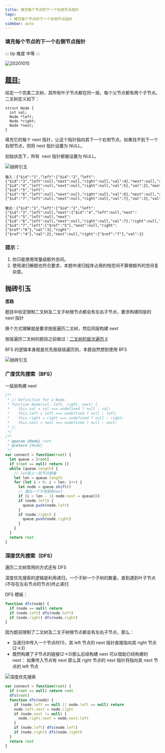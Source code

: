 ```yaml
---
title: 填充每个节点的下一个右侧节点指针
tags:
  - 填充每个节点的下一个右侧节点指针
sidebar: auto
---
```


### 填充每个节点的下一个右侧节点指针

::: tip 难度
中等
:::

![20201015](http://qiniu.gaowenju.com/leecode/banner/20201015.jpg)

## [题目:](https://leetcode-cn.com/problems/populating-next-right-pointers-in-each-node/)

给定一个完美二叉树，其所有叶子节点都在同一层，每个父节点都有两个子节点。二叉树定义如下：

```
struct Node {
  int val;
  Node *left;
  Node *right;
  Node *next;
}
```

填充它的每个 next 指针，让这个指针指向其下一个右侧节点。如果找不到下一个右侧节点，则将 next 指针设置为 NULL。

初始状态下，所有  next 指针都被设置为 NULL。

![抛砖引玉](http://qiniu.gaowenju.com/leecode/20201015-01.png)

```
输入：{"$id":"1","left":{"$id":"2","left":{"$id":"3","left":null,"next":null,"right":null,"val":4},"next":null,"right":{"$id":"4","left":null,"next":null,"right":null,"val":5},"val":2},"next":null,"right":{"$id":"5","left":{"$id":"6","left":null,"next":null,"right":null,"val":6},"next":null,"right":{"$id":"7","left":null,"next":null,"right":null,"val":7},"val":3},"val":1}

输出：{"$id":"1","left":{"$id":"2","left":{"$id":"3","left":null,"next":{"$id":"4","left":null,"next":{"$id":"5","left":null,"next":{"$id":"6","left":null,"next":null,"right":null,"val":7},"right":null,"val":6},"right":null,"val":5},"right":null,"val":4},"next":{"$id":"7","left":{"$ref":"5"},"next":null,"right":{"$ref":"6"},"val":3},"right":{"$ref":"4"},"val":2},"next":null,"right":{"$ref":"7"},"val":1}
```

### 提示：

1. 你只能使用常量级额外空间。
2. 使用递归解题也符合要求，本题中递归程序占用的栈空间不算做额外的空间复杂度。

## 抛砖引玉

**思路**

题目中给定限制二叉树及二叉子树根节点都会有左右子节点，要求构建同层的 next 指针

换个方式理解就是要求按层遍历二叉树，然后同层构建 next

按层遍历二叉树的题目之前做过：[二叉树的层次遍历 II](../202009/20200906.md)

BFS 的逻辑本身就是优先按层级遍历则，本题自然想到使用 BFS

![抛砖引玉](http://qiniu.gaowenju.com/leecode/20201015.png)

### 广度优先搜索（BFS）

一层层构建 next

```javascript
/**
 * // Definition for a Node.
 * function Node(val, left, right, next) {
 *    this.val = val === undefined ? null : val;
 *    this.left = left === undefined ? null : left;
 *    this.right = right === undefined ? null : right;
 *    this.next = next === undefined ? null : next;
 * };
 */
/**
 * @param {Node} root
 * @return {Node}
 */
var connect = function(root) {
  let queue = [root]
  if (root == null) return []
  while (queue.length) {
    // len是上一层节点数量
    let len = queue.length
    for (let i = 0; i < len; i++) {
      let node = queue.shift()
      // 最后一个不用更新next
      if (i < len - 1) node.next = queue[0]
      if (node.left) {
        queue.push(node.left)
      }
      if (node.right) {
        queue.push(node.right)
      }
    }
  }
  return root
}
```

### 深度优先搜索（DFS）

遍历二叉树常用的方式还有 DFS

深度优先搜索的逻辑是利用递归，一个子树一个子树的数量，直到遇到叶子节点(不存在左右节点的节点)终止递归

DFS 模板：

```javascript
function dfs(node) {
  if (node == null) return
  if (node.left) dfs(node.left)
  if (node.right) dfs(node.right)
}
```

因为题目限制了二叉树及二叉子树根节点都会有左右子节点，那么：

- 当递归中传入一个节点时(1)，其 left 节点的 next 指针直接指向其 right 节点(2->3)
- 既然构建了子节点的链接(2->3)那么后续构建 next 可以借助已经构建的 next：
  如果传入节点有 next 那么其 right 节点的 next 指针将指向其 next 节点的 left 节点

![深度优先搜索](http://qiniu.gaowenju.com/leecode/20201015-02.png)

```javascript
var connect = function(root) {
  if (root == null) return root
  dfs(root)
  function dfs(node) {
    if (node.left == null || node.left == null) return
    node.left.next = node.right
    if (node.next != null) {
      node.right.next = node.next.left
    }
    if (node.left) dfs(node.left)
    if (node.right) dfs(node.right)
  }
  return root
}
```
